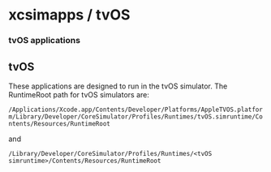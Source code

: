 
# xcsimapps / tvOS
### tvOS applications
## tvOS
These applications are designed to run in the tvOS simulator.
The RuntimeRoot path for tvOS simulators are:

```/Applications/Xcode.app/Contents/Developer/Platforms/AppleTVOS.platform/Library/Developer/CoreSimulator/Profiles/Runtimes/tvOS.simruntime/Contents/Resources/RuntimeRoot```

and

```/Library/Developer/CoreSimulator/Profiles/Runtimes/<tvOS simruntime>/Contents/Resources/RuntimeRoot```
